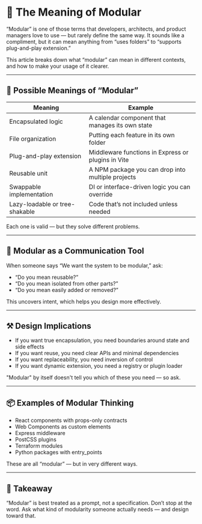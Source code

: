 # 🧩 The Meaning of Modular

“Modular” is one of those terms that developers, architects, and product managers love to use — but rarely define the same way. It sounds like a compliment, but it can mean anything from “uses folders” to “supports plug-and-play extension.”

This article breaks down what “modular” can mean in different contexts, and how to make your usage of it clearer.

---

## 🧠 Possible Meanings of “Modular”

| Meaning                                 | Example                                                  |
|----------------------------------------|----------------------------------------------------------|
| Encapsulated logic                     | A calendar component that manages its own state          |
| File organization                      | Putting each feature in its own folder                  |
| Plug-and-play extension                | Middleware functions in Express or plugins in Vite      |
| Reusable unit                          | A NPM package you can drop into multiple projects       |
| Swappable implementation               | DI or interface-driven logic you can override           |
| Lazy-loadable or tree-shakable         | Code that’s not included unless needed                  |

Each one is valid — but they solve different problems.

---

## 🧩 Modular as a Communication Tool

When someone says “We want the system to be modular,” ask:

- “Do you mean reusable?”
- “Do you mean isolated from other parts?”
- “Do you mean easily added or removed?”

This uncovers intent, which helps you design more effectively.

---

## ⚒️ Design Implications

- If you want true encapsulation, you need boundaries around state and side effects
- If you want reuse, you need clear APIs and minimal dependencies
- If you want replaceability, you need inversion of control
- If you want dynamic extension, you need a registry or plugin loader

"Modular" by itself doesn't tell you which of these you need — so ask.

---

## 📦 Examples of Modular Thinking

- React components with props-only contracts
- Web Components as custom elements
- Express middleware
- PostCSS plugins
- Terraform modules
- Python packages with entry_points

These are all “modular” — but in very different ways.

---

## 📣 Takeaway

“Modular” is best treated as a prompt, not a specification. Don’t stop at the word. Ask what kind of modularity someone actually needs — and design toward that.